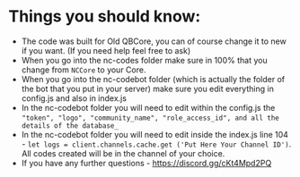 # Things you should know:

* The code was built for Old QBCore, you can of course change it to new if you want. (If you need help feel free to ask)
* When you go into the nc-codes folder make sure in 100% that you change from ```NCCore``` to your Core.
* When you go into the nc-codebot folder (which is actually the folder of the bot that you put in your server) make sure you edit everything in config.js and also in index.js
* In the nc-codebot folder you will need to edit within the config.js the ```"token", "logo", "community_name", "role_access_id", and all the details of the database_```
* In the nc-codebot folder you will need to edit inside the index.js line 104 - ```let logs = client.channels.cache.get ('Put Here Your Channel ID')```. All codes created will be in the channel of your choice.
* If you have any further questions - https://discord.gg/cKt4Mpd2PQ
